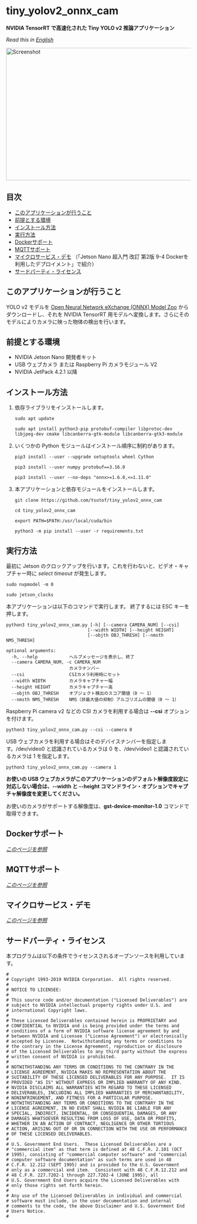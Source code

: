 # tiny_yolov2_onnx_cam
**NVIDIA TensorRT で高速化された Tiny YOLO v2 推論アプリケーション**

*Read this in [English](README.md)*

<img src="./screenshot.png" alt="Screenshot" title="Screenshot" width="640" height="360">

## 目次
- [このアプリケーションが行うこと](#%E3%81%93%E3%81%AE%E3%82%A2%E3%83%97%E3%83%AA%E3%82%B1%E3%83%BC%E3%82%B7%E3%83%A7%E3%83%B3%E3%81%8C%E8%A1%8C%E3%81%86%E3%81%93%E3%81%A8)
- [前提とする環境](#%E5%89%8D%E6%8F%90%E3%81%A8%E3%81%99%E3%82%8B%E7%92%B0%E5%A2%83)
- [インストール方法](#%E3%82%A4%E3%83%B3%E3%82%B9%E3%83%88%E3%83%BC%E3%83%AB%E6%96%B9%E6%B3%95)
- [実行方法](#%E5%AE%9F%E8%A1%8C%E6%96%B9%E6%B3%95)
- [Dockerサポート](docs/docker.ja.md)
- [MQTTサポート](docs/mqtt.ja.md)
- [マイクロサービス・デモ](docs/microservices_demo.ja.md)
  （「Jetson Nano 超入門 改訂 第2版 9-4 Dockerを利用したデプロイメント」で紹介）
- [サードパーティ・ライセンス](#%E3%82%B5%E3%83%BC%E3%83%89%E3%83%91%E3%83%BC%E3%83%86%E3%82%A3%E3%83%A9%E3%82%A4%E3%82%BB%E3%83%B3%E3%82%B9)

## このアプリケーションが行うこと

YOLO v2 モデルを [Open Neural Network eXchange (ONNX) Model Zoo](https://github.com/onnx/models) からダウンロードし、それを NVIDIA TensorRT 用モデルへ変換します。さらにそのモデルによりカメラに映った物体の検出を行います。

## 前提とする環境

- NVIDIA Jetson Nano 開発者キット
- USB ウェブカメラ または Raspberry Pi カメラモジュール V2
- NVIDIA JetPack 4.2.1 以降

## インストール方法

1. 依存ライブラリをインストールします。

    ```
    sudo apt update
    ```
    ```
    sudo apt install python3-pip protobuf-compiler libprotoc-dev libjpeg-dev cmake libcanberra-gtk-module libcanberra-gtk3-module
    ```

1. いくつかの Python モジュールはインストール順序に制約があります。

    ```
    pip3 install --user --upgrade setuptools wheel Cython
    ```
    ```
    pip3 install --user numpy protobuf==3.16.0
    ```
    ```
    pip3 install --user --no-deps "onnx>=1.6.0,<=1.11.0"
    ```

1. 本アプリケーションと依存モジュールをインストールします。

    ```
    git clone https://github.com/tsutof/tiny_yolov2_onnx_cam
    ```
    ```
    cd tiny_yolov2_onnx_cam
    ```
    ```
    export PATH=$PATH:/usr/local/cuda/bin
    ```
    ```
    python3 -m pip install --user -r requirements.txt
    ```

## 実行方法

最初に Jetson のクロックアップを行います。これを行わないと、ビデオ・キャプチャー時に *select timeout* が発生します。

```
sudo nvpmodel -m 0
```
```
sudo jetson_clocks
```

本アプリケーションは以下のコマンドで実行します。
終了するには ESC キーを押します。

```
python3 tiny_yolov2_onnx_cam.py [-h] [--camera CAMERA_NUM] [--csi]
                               [--width WIDTH] [--height HEIGHT]
                               [--objth OBJ_THRESH] [--nmsth NMS_THRESH]

optional arguments:
  -h, --help            ヘルプメッセージを表示し、終了
  --camera CAMERA_NUM, -c CAMERA_NUM
                        カメラナンバー
  --csi                 CSIカメラ利用時にセット
  --width WIDTH         カメラキャプチャー幅
  --height HEIGHT       カメラキャプチャー高
  --objth OBJ_THRESH    オブジェクト検出のスコア閾値（0 ～ 1）
  --nmsth NMS_THRESH    NMS（非最大値の抑制）アルゴリズムの閾値（0 ～ 1）
```

Raspberry Pi camera v2 などの CSI カメラを利用する場合は **--csi** オプションを付けます。

```
python3 tiny_yolov2_onnx_cam.py --csi --camera 0
```

USB ウェブカメラを利用する場合はそのデバイスナンバーを指定します。/dev/video0 と認識されているカメラは 0 を、/dev/video1 と認識されているカメラは 1 を指定します。

```
python3 tiny_yolov2_onnx_cam.py --camera 1
```

**お使いの USB ウェブカメラがこのアプリケーションのデフォルト解像度設定に対応しない場合は、--width と --height コマンドライン・オプションでキャプチャ解像度を変更してください。**

お使いのカメラがサポートする解像度は、**gst-device-monitor-1.0** コマンドで取得できます。

## Dockerサポート

*[このページを参照](docs/docker.ja.md)*

## MQTTサポート

*[このページを参照](docs/mqtt.ja.md)*

## マイクロサービス・デモ

*[このページを参照](docs/microservices_demo.ja.md)*

## サードパーティ・ライセンス

本プログラムは以下の条件でライセンスされるオープンソースを利用しています。

```
#
# Copyright 1993-2019 NVIDIA Corporation.  All rights reserved.
#
# NOTICE TO LICENSEE:
#
# This source code and/or documentation ("Licensed Deliverables") are
# subject to NVIDIA intellectual property rights under U.S. and
# international Copyright laws.
#
# These Licensed Deliverables contained herein is PROPRIETARY and
# CONFIDENTIAL to NVIDIA and is being provided under the terms and
# conditions of a form of NVIDIA software license agreement by and
# between NVIDIA and Licensee ("License Agreement") or electronically
# accepted by Licensee.  Notwithstanding any terms or conditions to
# the contrary in the License Agreement, reproduction or disclosure
# of the Licensed Deliverables to any third party without the express
# written consent of NVIDIA is prohibited.
#
# NOTWITHSTANDING ANY TERMS OR CONDITIONS TO THE CONTRARY IN THE
# LICENSE AGREEMENT, NVIDIA MAKES NO REPRESENTATION ABOUT THE
# SUITABILITY OF THESE LICENSED DELIVERABLES FOR ANY PURPOSE.  IT IS
# PROVIDED "AS IS" WITHOUT EXPRESS OR IMPLIED WARRANTY OF ANY KIND.
# NVIDIA DISCLAIMS ALL WARRANTIES WITH REGARD TO THESE LICENSED
# DELIVERABLES, INCLUDING ALL IMPLIED WARRANTIES OF MERCHANTABILITY,
# NONINFRINGEMENT, AND FITNESS FOR A PARTICULAR PURPOSE.
# NOTWITHSTANDING ANY TERMS OR CONDITIONS TO THE CONTRARY IN THE
# LICENSE AGREEMENT, IN NO EVENT SHALL NVIDIA BE LIABLE FOR ANY
# SPECIAL, INDIRECT, INCIDENTAL, OR CONSEQUENTIAL DAMAGES, OR ANY
# DAMAGES WHATSOEVER RESULTING FROM LOSS OF USE, DATA OR PROFITS,
# WHETHER IN AN ACTION OF CONTRACT, NEGLIGENCE OR OTHER TORTIOUS
# ACTION, ARISING OUT OF OR IN CONNECTION WITH THE USE OR PERFORMANCE
# OF THESE LICENSED DELIVERABLES.
#
# U.S. Government End Users.  These Licensed Deliverables are a
# "commercial item" as that term is defined at 48 C.F.R. 2.101 (OCT
# 1995), consisting of "commercial computer software" and "commercial
# computer software documentation" as such terms are used in 48
# C.F.R. 12.212 (SEPT 1995) and is provided to the U.S. Government
# only as a commercial end item.  Consistent with 48 C.F.R.12.212 and
# 48 C.F.R. 227.7202-1 through 227.7202-4 (JUNE 1995), all
# U.S. Government End Users acquire the Licensed Deliverables with
# only those rights set forth herein.
#
# Any use of the Licensed Deliverables in individual and commercial
# software must include, in the user documentation and internal
# comments to the code, the above Disclaimer and U.S. Government End
# Users Notice.
#
```
